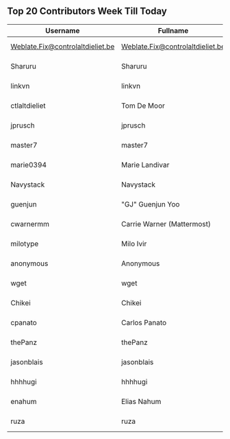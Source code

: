 ## Top 20 Contributors Week Till Today ##
|Username|Fullname|Translated|DateJoined|Language|
|--------|--------|----------|----------|-------|
|Weblate.Fix@controlaltdieliet.be|Weblate.Fix@controlaltdieliet.be|5413|2023-09-26T07:16:39.||
|Sharuru|Sharuru|1144|2020-06-19T18:20:22.|zh_Hans|
|linkvn|linkvn|70|2023-06-07T09:42:36.|vi|
|ctlaltdieliet|Tom De Moor|58|2020-06-19T16:30:47Z|nl|
|jprusch|jprusch|30|2021-06-28T12:00:18.|de|
|master7|master7|14|2020-06-19T18:20:39.|pl|
|marie0394|Marie Landivar|13|2023-09-22T21:40:14.|es|
|Navystack|Navystack|8|2023-09-26T05:07:54.||
|guenjun|"GJ" Guenjun Yoo|4|2023-06-22T06:14:19.|ko|
|cwarnermm|Carrie Warner (Mattermost)|3|2022-09-15T20:24:49Z|en_AU|
|milotype|Milo Ivir|1|2021-10-30T10:27:42.|hr|
|anonymous|Anonymous|0|2020-06-10T18:34:14.||
|wget|wget|0|2020-06-19T18:18:50Z|fr|
|Chikei|Chikei|0|2020-06-19T18:18:51Z|zh_Hant|
|cpanato|Carlos Panato|0|2020-06-19T18:18:53Z||
|thePanz|thePanz|0|2020-06-19T18:18:53Z|it|
|jasonblais|jasonblais|0|2020-06-19T18:18:54Z||
|hhhhugi|hhhhugi|0|2020-06-19T18:18:56.||
|enahum|Elias  Nahum|0|2020-06-19T18:18:56Z|es|
|ruza|ruza|0|2020-06-19T18:18:57.||
